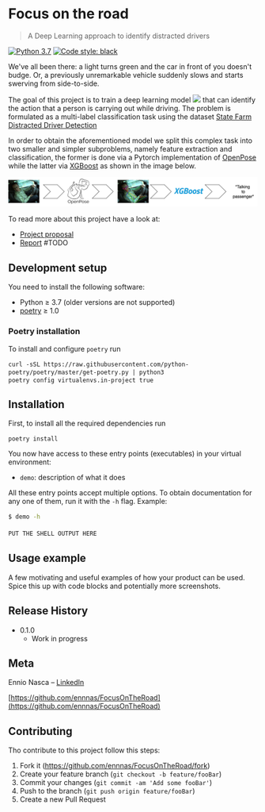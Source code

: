 # Focus on the road
> A Deep Learning approach to identify distracted drivers


[![Python 3.7](https://img.shields.io/badge/Python-3.7-green.svg)](https://shields.io/)
[![Code style: black](https://img.shields.io/badge/code%20style-black-000000.svg)](https://github.com/psf/black)

We've all been there: a light turns green and the car in front of you doesn't budge. 
Or, a previously unremarkable vehicle suddenly slows and starts swerving from side-to-side.

The goal of this project is to train a deep learning model <img src="https://render.githubusercontent.com/render/math?math=f = g(h(X))">
that can identify the action that a person is carrying out while driving. The problem is formulated 
as a multi-label classification task using the dataset [State Farm Distracted Driver Detection](https://www.kaggle.com/c/state-farm-distracted-driver-detection/data)

In order to obtain the aforementioned model we split this complex task into two smaller and simpler 
subproblems, namely feature extraction and classification, the former is done via a Pytorch 
implementation of [OpenPose](https://github.com/CMU-Perceptual-Computing-Lab/openpose) while the 
latter via [XGBoost](https://xgboost.readthedocs.io/en/latest/) as shown in the image below.

![](figures/workflow.png)

To read more about this project have a look at:
- [Project proposal](docs/proposal.pdf)
- [Report]() #TODO

## Development setup

You need to install the following software:

* Python ≥ 3.7 (older versions are not supported)
* [poetry](https://python-poetry.org/) ≥ 1.0

### Poetry installation
To install and configure `poetry` run 
```shell script
curl -sSL https://raw.githubusercontent.com/python-poetry/poetry/master/get-poetry.py | python3
poetry config virtualenvs.in-project true
```

## Installation

First, to install all the required dependencies run
```shell script
poetry install
```

You now have access to these entry points (executables) in your virtual environment:

* `demo`: description of what it does 

All these entry points accept multiple options. To obtain documentation for any one of them, run it with the `-h` flag.
Example:

```bash
$ demo -h

PUT THE SHELL OUTPUT HERE
```

## Usage example

A few motivating and useful examples of how your product can be used. Spice this up with code blocks and potentially more screenshots.


## Release History

* 0.1.0
    * Work in progress

## Meta

Ennio Nasca – [LinkedIn](https://www.linkedin.com/in/ennio-nasca)

[https://github.com/ennnas/FocusOnTheRoad](https://github.com/ennnas/FocusOnTheRoad)

## Contributing

Tho contribute to this project follow this steps:

1. Fork it (<https://github.com/ennnas/FocusOnTheRoad/fork>)
2. Create your feature branch (`git checkout -b feature/fooBar`)
3. Commit your changes (`git commit -am 'Add some fooBar'`)
4. Push to the branch (`git push origin feature/fooBar`)
5. Create a new Pull Request


